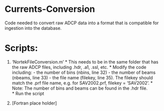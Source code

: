# Currents-Conversion
Code needed to convert raw ADCP data into a format that is compatible for ingestion into the database.

# Scripts:
1. ‘NortekFileConversion.m’
         * This needs to be in the same folder that has the raw ADCP files, including .hdr, .a1, .ssl, etc.
         * Modify the code including:
               - the number of bins (nbins, line 32)
               - the number of beams (nbeams, line 33)
               - the file name (filekey, line 35). The filekey should match the .prf file name, e.g. for SAV2002.prf, filekey = ‘SAV2002’.
         * Note: The number of bins and beams can be found in the .hdr file.  
         * Run the script

3. [Fortran place holder]
